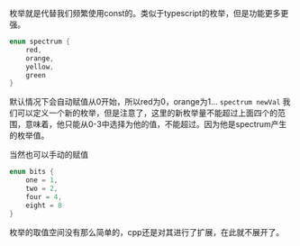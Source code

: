 枚举就是代替我们频繁使用const的。类似于typescript的枚举，但是功能更多更强。

```cpp
enum spectrum {
    red,
    orange,
    yellow,
    green
}
```
默认情况下会自动赋值从0开始，所以red为0，orange为1...
`spectrum newVal` 我们可以定义一个新的枚举，但是注意了，这里的新枚举量不能超过上面四个的范围，意味着，他只能从0-3中选择为他的值，不能超过。因为他是spectrum产生的枚举值。

当然也可以手动的赋值
```cpp
enum bits {
    one = 1,
    two = 2,
    four = 4,
    eight = 8
}
```
枚举的取值空间没有那么简单的，cpp还是对其进行了扩展，在此就不展开了。